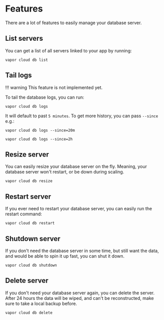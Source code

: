 # Features

There are a lot of features to easily manage your database server.

## List servers

You can get a list of all servers linked to your app by running:

```
vapor cloud db list
```

## Tail logs

!!! warning
    This feature is not implemented yet.

To tail the database logs, you can run:

```
vapor cloud db logs
```

It will default to past `5 minutes`. To get more history, you can pass `--since` e.g.:

```
vapor cloud db logs --since=20m

vapor cloud db logs --since=2h
```

## Resize server

You can easily resize your database server on the fly. Meaning, your database server won't restart, or be down during scaling.

```
vapor cloud db resize
```

## Restart server

If you ever need to restart your database server, you can easily run the restart command:

```
vapor cloud db restart
```

## Shutdown server

If you don't need the database server in some time, but still want the data, and would be able to spin it up fast, you can shut it down.

```
vapor cloud db shutdown
```

## Delete server

If you don't need your database server again, you can delete the server. After 24 hours the data will be wiped, and can't be reconstructed, make sure to take a local backup before.

```
vapor cloud db delete
```
